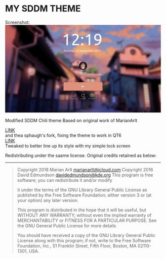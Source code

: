 # MY SDDM THEME

Screenshot:
![screenshot](./screenshot.png)

Modified SDDM Chili theme Based on original work of MarianArlt

[LINK](https://github.com/MarianArlt/sddm-chili)  
and thea sphaugh's fork, fixing the theme to work in QT6  
[LINK](https://github.com/sphaugh/sddm-chili)  
Tweaked to better line up its style with my simple lock screen

Redistributing under the saame license.
Original credits retained as below:

---

> Copyright 2018 Marian Arlt <marianarlt@icloud.com>
> Copyright 2016 David Edmundson <davidedmundson@kde.org>
> This program is free software; you can redistribute it and/or modify
>
> it under the terms of the GNU Library General Public License as
> published by the Free Software Foundation; either version 3 or
> (at your option) any later version.
>
> This program is distributed in the hope that it will be useful,
> but WITHOUT ANY WARRANTY; without even the implied warranty of
> MERCHANTABILITY or FITNESS FOR A PARTICULAR PURPOSE. See the
> GNU General Public License for more details
>
> You should have received a copy of the GNU Library General Public
> License along with this program; if not, write to the
> Free Software Foundation, Inc.,
> 51 Franklin Street, Fifth Floor, Boston, MA 02110-1301, USA.
